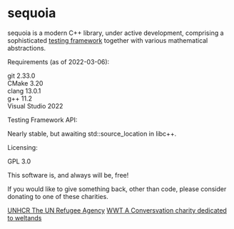 # sequoia

sequoia is a modern C++ library, under active development, comprising a sophisticated
[testing framework](https://ojrosten.github.io/sequoia/html/dc/d92/testframeworkpage.html)
together with various mathematical abstractions.

Requirements (as of 2022-03-06):

git 2.33.0  
CMake 3.20  
clang 13.0.1  
g++ 11.2  
Visual Studio 2022  

Testing Framework API:

Nearly stable, but awaiting std::source_location in libc++.

Licensing:

GPL 3.0

This software is, and always will be, free!

If you would like to give something back, other than code, please consider donating to one
of these charities.

[UNHCR The UN Refugee Agency](https://www.unhcr.org)
[WWT A Conversvation charity dedicated to weltands](https://www.wwt.org.uk/)